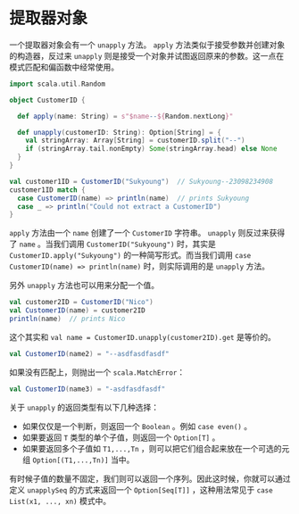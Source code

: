 # 提取器对象

一个提取器对象会有一个 `unapply` 方法。 `apply` 方法类似于接受参数并创建对象的构造器，反过来 `unapply` 则是接受一个对象并试图返回原来的参数。这一点在模式匹配和偏函数中经常使用。

```scala
import scala.util.Random

object CustomerID {

  def apply(name: String) = s"$name--${Random.nextLong}"

  def unapply(customerID: String): Option[String] = {
    val stringArray: Array[String] = customerID.split("--")
    if (stringArray.tail.nonEmpty) Some(stringArray.head) else None
  }
}

val customer1ID = CustomerID("Sukyoung")  // Sukyoung--23098234908
customer1ID match {
  case CustomerID(name) => println(name)  // prints Sukyoung
  case _ => println("Could not extract a CustomerID")
}
```

`apply` 方法由一个 `name` 创建了一个 `CustomerID` 字符串。 `unapply` 则反过来获得了 `name` 。当我们调用 `CustomerID("Sukyoung")` 时，其实是 `CustomerID.apply("Sukyoung")` 的一种简写形式。而当我们调用 `case CustomerID(name) => println(name)` 时，则实际调用的是 `unapply` 方法。

另外 `unapply` 方法也可以用来分配一个值。

```scala
val customer2ID = CustomerID("Nico")
val CustomerID(name) = customer2ID
println(name)  // prints Nico
```

这个其实和 `val name = CustomerID.unapply(customer2ID).get` 是等价的。

```scala
val CustomerID(name2) = "--asdfasdfasdf"
```

如果没有匹配上，则抛出一个 `scala.MatchError`：

```scala
val CustomerID(name3) = "-asdfasdfasdf"
```

关于 `unapply` 的返回类型有以下几种选择：

- 如果仅仅是一个判断，则返回一个 `Boolean` 。例如 `case even()` 。
- 如果要返回 `T` 类型的单个子值，则返回一个 `Option[T]` 。
- 如果要返回多个子值如 `T1,...,Tn` ，则可以把它们组合起来放在一个可选的元组 `Option[(T1,...,Tn)]` 当中。

有时候子值的数量不固定，我们则可以返回一个序列。因此这时候，你就可以通过定义 `unapplySeq` 的方式来返回一个 `Option[Seq[T]]` ，这种用法常见于 `case List(x1, ..., xn)` 模式中。
